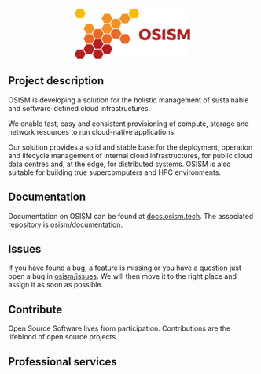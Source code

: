 <p align="center">
  <img src="https://raw.githubusercontent.com/osism/logos/main/osism.png" alt="OSISM" width="235" height="102" />
</p>

## Project description

OSISM is developing a solution for the holistic management of sustainable and software-defined cloud infrastructures.

We enable fast, easy and consistent provisioning of compute, storage and network resources to run cloud-native applications.

Our solution provides a solid and stable base for the deployment, operation and lifecycle management of internal cloud infrastructures, for public cloud data centres and, at the edge, for distributed systems. OSISM is also suitable for building true supercomputers and HPC environments.

## Documentation

Documentation on OSISM can be found at [docs.osism.tech](https://docs.osism.tech). The associated
repository is [osism/documentation](https://github.com/osism/documentation).

## Issues

If you have found a bug, a feature is missing or you have a question just open a bug in
[osism/issues](https://github.com/osism/issues). We will then move it to the
right place and assign it as soon as possible.

## Contribute

Open Source Software lives from participation. Contributions are the lifeblood of open source projects.

## Professional services
